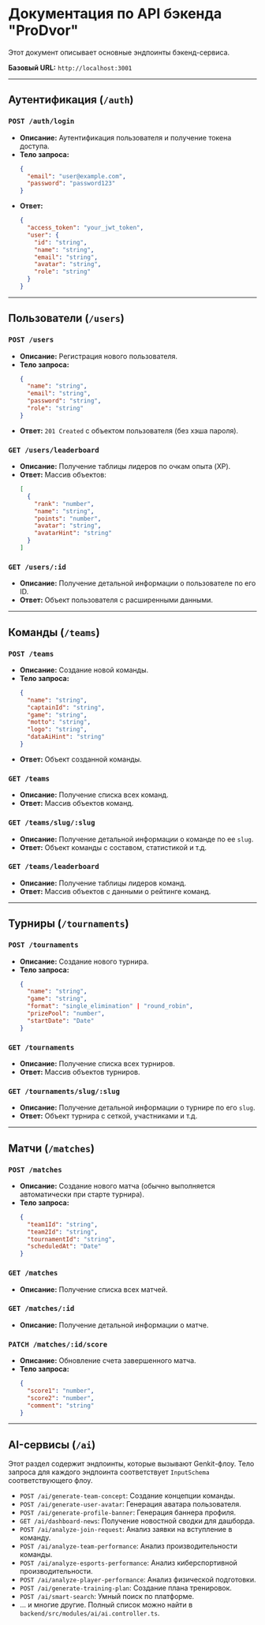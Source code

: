 # Документация по API бэкенда "ProDvor"

Этот документ описывает основные эндпоинты бэкенд-сервиса.

**Базовый URL:** `http://localhost:3001`

---

## Аутентификация (`/auth`)

### `POST /auth/login`

- **Описание:** Аутентификация пользователя и получение токена доступа.
- **Тело запроса:**
  ```json
  {
    "email": "user@example.com",
    "password": "password123"
  }
  ```
- **Ответ:**
  ```json
  {
    "access_token": "your_jwt_token",
    "user": {
      "id": "string",
      "name": "string",
      "email": "string",
      "avatar": "string",
      "role": "string"
    }
  }
  ```

---

## Пользователи (`/users`)

### `POST /users`

- **Описание:** Регистрация нового пользователя.
- **Тело запроса:**
  ```json
  {
    "name": "string",
    "email": "string",
    "password": "string",
    "role": "string"
  }
  ```
- **Ответ:** `201 Created` с объектом пользователя (без хэша пароля).

### `GET /users/leaderboard`

- **Описание:** Получение таблицы лидеров по очкам опыта (XP).
- **Ответ:** Массив объектов:
  ```json
  [
    {
      "rank": "number",
      "name": "string",
      "points": "number",
      "avatar": "string",
      "avatarHint": "string"
    }
  ]
  ```

### `GET /users/:id`

- **Описание:** Получение детальной информации о пользователе по его ID.
- **Ответ:** Объект пользователя с расширенными данными.

---

## Команды (`/teams`)

### `POST /teams`

- **Описание:** Создание новой команды.
- **Тело запроса:**
  ```json
  {
    "name": "string",
    "captainId": "string",
    "game": "string",
    "motto": "string",
    "logo": "string",
    "dataAiHint": "string"
  }
  ```
- **Ответ:** Объект созданной команды.

### `GET /teams`

- **Описание:** Получение списка всех команд.
- **Ответ:** Массив объектов команд.

### `GET /teams/slug/:slug`

- **Описание:** Получение детальной информации о команде по ее `slug`.
- **Ответ:** Объект команды с составом, статистикой и т.д.

### `GET /teams/leaderboard`

- **Описание:** Получение таблицы лидеров команд.
- **Ответ:** Массив объектов с данными о рейтинге команд.

---

## Турниры (`/tournaments`)

### `POST /tournaments`

- **Описание:** Создание нового турнира.
- **Тело запроса:**
  ```json
  {
    "name": "string",
    "game": "string",
    "format": "single_elimination" | "round_robin",
    "prizePool": "number",
    "startDate": "Date"
  }
  ```

### `GET /tournaments`

- **Описание:** Получение списка всех турниров.
- **Ответ:** Массив объектов турниров.

### `GET /tournaments/slug/:slug`

- **Описание:** Получение детальной информации о турнире по его `slug`.
- **Ответ:** Объект турнира с сеткой, участниками и т.д.

---

## Матчи (`/matches`)

### `POST /matches`

- **Описание:** Создание нового матча (обычно выполняется автоматически при старте турнира).
- **Тело запроса:**
  ```json
  {
    "team1Id": "string",
    "team2Id": "string",
    "tournamentId": "string",
    "scheduledAt": "Date"
  }
  ```

### `GET /matches`

- **Описание:** Получение списка всех матчей.

### `GET /matches/:id`

- **Описание:** Получение детальной информации о матче.

### `PATCH /matches/:id/score`

- **Описание:** Обновление счета завершенного матча.
- **Тело запроса:**
  ```json
  {
    "score1": "number",
    "score2": "number",
    "comment": "string"
  }
  ```

---

## AI-сервисы (`/ai`)

Этот раздел содержит эндпоинты, которые вызывают Genkit-флоу. Тело запроса для каждого эндпоинта соответствует `InputSchema` соответствующего флоу.

- `POST /ai/generate-team-concept`: Создание концепции команды.
- `POST /ai/generate-user-avatar`: Генерация аватара пользователя.
- `POST /ai/generate-profile-banner`: Генерация баннера профиля.
- `GET /ai/dashboard-news`: Получение новостной сводки для дашборда.
- `POST /ai/analyze-join-request`: Анализ заявки на вступление в команду.
- `POST /ai/analyze-team-performance`: Анализ производительности команды.
- `POST /ai/analyze-esports-performance`: Анализ киберспортивной производительности.
- `POST /ai/analyze-player-performance`: Анализ физической подготовки.
- `POST /ai/generate-training-plan`: Создание плана тренировок.
- `POST /ai/smart-search`: Умный поиск по платформе.
- ... и многие другие. Полный список можно найти в `backend/src/modules/ai/ai.controller.ts`.
